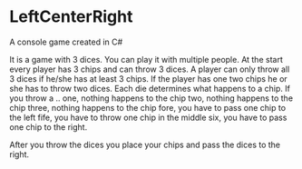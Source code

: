 # LeftCenterRight
A console game created in C#

It is a game with 3 dices. You can play it with multiple people. 
At the start every player has 3 chips and can throw 3 dices.
A player can only throw all 3 dices if he/she has at least 3 chips.
If the player has one two chips he or she has to throw two dices.
Each die determines what happens to a chip.
If you throw a ..
one, nothing happens to the chip
two, nothing happens to the chip
three, nothing happens to the chip
fore, you have to pass one chip to the left
fife, you have to throw one chip in the middle
six, you have to pass one chip to the right.

After you throw the dices you place your chips and pass the dices to the right.

